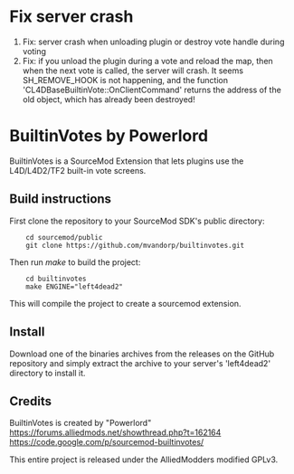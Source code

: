 Fix server crash
==============
1) Fix: server crash when unloading plugin or destroy vote handle during voting
2) Fix: if you unload the plugin during a vote and reload the map, then when the next vote is called, the server will crash. It seems SH_REMOVE_HOOK is not happening, and the function 'CL4DBaseBuiltinVote::OnClientCommand' returns the address of the old object, which has already been destroyed!

BuiltinVotes by Powerlord
==============
BuiltinVotes is a SourceMod Extension that lets plugins use the L4D/L4D2/TF2 built-in vote screens.

Build instructions
--------------
First clone the repository to your SourceMod SDK's public directory:

        cd sourcemod/public
        git clone https://github.com/mvandorp/builtinvotes.git

Then run *make* to build the project:

        cd builtinvotes
        make ENGINE="left4dead2"

This will compile the project to create a sourcemod extension.

Install
--------------
Download one of the binaries archives from the releases on the GitHub repository and simply extract the archive to your server's 'left4dead2' directory to install it.

Credits
--------------
BuiltinVotes is created by "Powerlord"
https://forums.alliedmods.net/showthread.php?t=162164
https://code.google.com/p/sourcemod-builtinvotes/

This entire project is released under the AlliedModders modified GPLv3.
